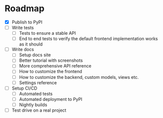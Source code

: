 # Roadmap

- [x] Publish to PyPI
- [ ] Write tests
  - [ ] Tests to ensure a stable API
  - [ ] End to end tests to verify the default frontend implementation works as it should
- [ ] Write docs
  - [ ] Setup docs site
  - [ ] Better tutorial with screenshots
  - [ ] More comprehensive API reference
  - [ ] How to customize the frontend
  - [ ] How to customize the backend, custom models, views etc.
  - [ ] Settings reference
- [ ] Setup CI/CD
  - [ ] Automated tests
  - [ ] Automated deployment to PyPI
  - [ ] Nightly builds
- [ ] Test drive on a real project
